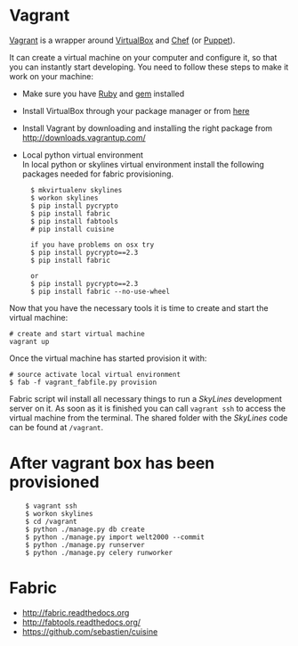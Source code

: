# Vagrant

[Vagrant](http://www.vagrantup.com/) is a wrapper around
[VirtualBox](http://www.virtualbox.org/) and
[Chef](http://www.opscode.com/chef/) (or [Puppet](https://puppetlabs.com/)).

It can create a virtual machine on your computer and configure it, so that you
can instantly start developing.  You need to follow these steps to make it work
on your machine:

* Make sure you have [Ruby](http://www.ruby-lang.org/de/) and
  [gem](http://rubygems.org/) installed
* Install VirtualBox through your package manager or from
  [here](https://www.virtualbox.org/wiki/Downloads)
* Install Vagrant by downloading and installing the right package from
  <http://downloads.vagrantup.com/>
* Local python virtual environment  
In local python or skylines virtual environment install the following packages needed 
for fabric provisioning. 
        
        $ mkvirtualenv skylines
        $ workon skylines
        $ pip install pycrypto 
        $ pip install fabric        
        $ pip install fabtools
        # pip install cuisine
        
        if you have problems on osx try
        $ pip install pycrypto==2.3
        $ pip install fabric 
        
        or
        $ pip install pycrypto==2.3
        $ pip install fabric --no-use-wheel
        
Now that you have the necessary tools it is time to create and start the virtual machine:

    # create and start virtual machine
    vagrant up
    
Once the virtual machine has started provision it with:
 
    # source activate local virtual environment
    $ fab -f vagrant_fabfile.py provision 
 
Fabric script wil install all necessary things to run a *SkyLines* development server on it. 
As soon as it is finished you can call `vagrant ssh` to access the virtual machine from the
terminal. The shared folder with the *SkyLines* code can be found at
`/vagrant`.    

# After vagrant box has been provisioned
        $ vagrant ssh
        $ workon skylines
        $ cd /vagrant
        $ python ./manage.py db create
        $ python ./manage.py import welt2000 --commit
        $ python ./manage.py runserver
        $ python ./manage.py celery runworker                
    
# Fabric
- <http://fabric.readthedocs.org>
- <http://fabtools.readthedocs.org/>
- <https://github.com/sebastien/cuisine>

